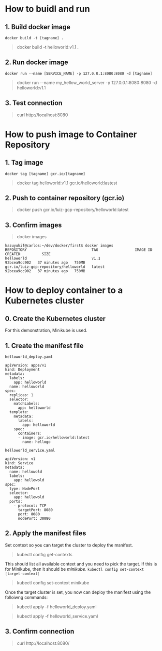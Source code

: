 # How to buidl and run
## 1. Build docker image
`docker build -t [tagname] .`
> docker build -t helloworld:v1.1 .

## 2. Run docker image
`docker run --name [SERVICE_NAME] -p 127.0.0.1:8080:8080 -d [tagname]`
> docker run --name my_hellow_world_server -p 127.0.0.1:8080:8080 -d helloworld:v1.1

## 3. Test connection
> curl http://localhost:8080

# How to push image to Container Repository
## 1. Tag image
`docker tag [tagname] gcr.io/[tagname]`
> docker tag helloworld:v1.1 gcr.io/helloworld:lastest

## 2. Push to container repository (gcr.io)
> docker push gcr.io/luiz-gcp-repository/helloworld:latest

## 3. Confirm images
> docker images
```
kazuyukif@carlos:~/dev/docker/first$ docker images
REPOSITORY                              TAG                 IMAGE ID       CREATED          SIZE
helloworld                              v1.1                92bcea9cc902   37 minutes ago   750MB
gcr.io/luiz-gcp-repository/helloworld   latest              92bcea9cc902   37 minutes ago   750MB
```

# How to deploy container to a Kubernetes cluster
## 0. Create the Kubernetes cluster
For this demonstration, Minikube is used.

## 1. Create the manifest file
`helloworld_deploy.yaml`
```
apiVersion: apps/v1
kind: Deployment
metadata:
  labels:
    app: helloworld
  name: helloworld
spec:
  replicas: 1
  selector:
    matchLabels:
      app: helloworld
  template:
    metadata:
      labels:
        app: helloworld
    spec:
      containers:
      - image: gcr.io/helloworld:latest
        name: hellogo
```
`helloworld_service.yaml`
```
apiVersion: v1
kind: Service
metadata:
  name: hellowold
  labels:
    app: hellowold
spec:
  type: NodePort
  selector:
    app: hellowold
  ports:
    - protocol: TCP
      targetPort: 8080
      port: 8080
      nodePort: 30080
```

## 2. Apply the manifest files
Set context so you can target the cluster to deploy the manifest.
> kubectl config get-contexts

This should list all available context and you need to pick the target. If this
is for Minikube, then it should be *minikube*.
`kubectl config set-context [target-context]`
> kubectl config set-context minikube

Once the target cluster is set, you now can deploy the manifest using the
folloiwng commands:

> kubectl apply -f helloworld_deploy.yaml

> kubectl apply -f helloworld_service.yaml

## 3. Confirm connection
> curl http://localhost:8080/


